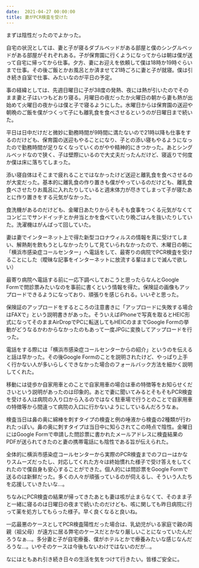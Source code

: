 ```yaml
---
date:  2021-04-27 00:00:00
title: 妻がPCR検査を受けた
---
```

まずは陰性だったのでよかった。

自宅の状況としては、妻と子が寝るダブルベッドがある部屋と僕のシングルベッドがある部屋がそれぞれある。子が保育園に行くようになってからは朝は僕が送って自宅に帰ってから仕事。夕方、妻にお迎えを依頼して僕は18時か19時ぐらいまで仕事。その後ご飯とかお風呂とか済ませて21時ごろに妻と子が就寝。僕は引き続き自室で仕事、みたいなのが平日の予定。

事の経緯としては、先週日曜日に子が38度の発熱、夜には熱が引いたのでそのまま妻と子はいつもどおり寝る。月曜日の夜だったか火曜日の朝から妻も熱が出始めて火曜日の夜からは僕と子で寝るようにした。水曜日からは保育園の送迎や朝晩のご飯を僕がつくって子にも離乳食を食べさせるというのが日曜日まで続いた。

平日は日中だけだと微妙に勤務時間が9時間に満たないので21時以降も仕事をするのだけども、保育園の送迎もやることになり、子との添い寝もやるようになったので勤務時間が足りなくなっていくのがやや精神的にきつかった。あとシングルベッドなので狭く、子は壁際にいるので大丈夫だったんだけど、寝返りで何度か僕は床に落ちてしまった。

添い寝自体はそこまで疲れることではなかったけど送迎と離乳食を食べさせるのが大変だった。基本的に離乳食の作り置きも僕がやっているのだけども、離乳食食べさせたりお風呂に入れたりしていると週末体力が尽きてしまって子が寝たあとに作り置きをする元気がなかった。

食洗機があるのだけども、金曜日あたりからそもそも食事をつくる元気がなくてコンビニでサンドイッチとか弁当とかを食べていたり晩ごはんを抜いたりしていた。洗濯機はがんばって回していた。

妻は妻でインターネット上で得た新型コロナウィルスの情報を真に受けてしまい、解熱剤を飲もうとしなかったりして見ていられなかったので、木曜日の朝に「横浜市感染症コールセンター」へ電話をして、最寄りの病院でPCR検査を受けることにした（曖昧な記事をインターネットに放流する輩はまじで滅んで欲しい）


最寄り病院へ電話する前に一応下調べしておこうと思ったらなんとGoogle Formで問診票みたいなのを事前に書くという情報を得た。保険証の画像もアップロードできるようになっており、頑張りを感じられる。いいぞと思った。

保険証のアップロードをするところの注意書きに「アップロードに失敗する場合はFAXで」という説明書きがあった。そういえばiPhoneで写真を取るとHEIC形式になってそのままAirDropでPCに転送してもHEICのままでGoogle Formの挙動がどうなるかわからなかったのもあって一度JPGに変換してアップロードを行った。

電話をする際には「横浜市感染症コールセンターからの紹介」というのを伝えると話は早かった。その後Google Formのことを説明されたけど、やっぱり上手く行かない人が多いらしくできなかった場合のフォールバック方法を細かく説明してくれた。

移動には徒歩か自家用車とのことで自家用車の場合は車の特徴等をお知らせくださいという説明があったのは印象的。あとで妻に聞いてみるとそもそもPCR検査を受ける人は病院の入り口から入るのではなく駐車場で行うとのことで自家用車の特徴等から間違って病院の入口に行かないようにしているんだろうなぁ。

検査当日は鼻の奥に綿棒を刺すタイプの検査と例の唾液から検査の2種類が行われたっぽい。鼻の奥に刺すタイプは当日中に知らされてこの時点で陰性。金曜日にはGoogle Formで申請した問診票に書かれたメールアドレスに検査結果のPDFが送られてきたのと妻の携帯電話にも陰性である旨が伝えられた。

全体的に横浜市感染症コールセンターから実際のPCR検査までのフローはかなりスムーズだったし、対応してくれた方々は終始慣れた様子で受け答えをしてくれたので僕自身も安心することができた。個人的には問診票をGoogle Formで送るのは新鮮だった。多くの人々が頑張っているのが伺えるし、そういう人たちを応援していきたいな...。

ちなみにPCR検査の結果が帰ってきたあとも妻は咳が止まらなくて、そのまま子と一緒に寝るのは日曜日の夜まで続いたのだけども、咳に関しても昨日病院に行って薬を処方してもらった様子。早く良くなると良いね。

一応最悪のケースとしてPCR検査陽性だった場合は、乳幼児がいる家庭で親の両親（祖父母）が遠方に居る弊宅のケースだとかなり厳しいことになっていたんだろうなぁ...。多分妻と子が自宅療養、僕がホテルとかで療養みたいな感じなんだろうな...。いやそのケースは今後もないわけではないのだが...。

なにはともあれ引き続き日々の生活を気をつけて行きたい。皆様ご安全に。
